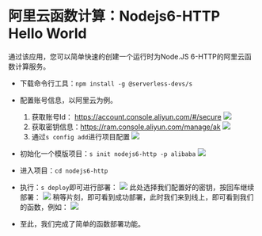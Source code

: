 # 阿里云函数计算：Nodejs6-HTTP Hello World

通过该应用，您可以简单快速的创建一个运行时为Node.JS 6-HTTP的阿里云函数计算服务。

- 下载命令行工具：`npm install -g @serverless-devs/s`

- 配置账号信息，以阿里云为例。
    1. 获取账号Id： https://account.console.aliyun.com/#/secure
        ![](https://images.serverlessfans.com/s-tool/zh/start-1.jpg)
    2. 获取密钥信息：https://ram.console.aliyun.com/manage/ak
        ![](https://images.serverlessfans.com/s-tool/zh/start-2.jpg)
    3. 通过`s config add`进行项目配置
        ![](https://images.serverlessfans.com/s-tool/zh/start-3.jpg)

- 初始化一个模版项目：`s init nodejs6-http -p alibaba`
    ![](https://images.serverlessfans.com/s-tool/zh/start-4.jpg)

- 进入项目：`cd nodejs6-http`

- 执行：`s deploy`即可进行部署：
    ![](https://images.serverlessfans.com/s-tool/zh/start-6.jpg)
    此处选择我们配置好的密钥，按回车继续部署：
    ![](https://images.serverlessfans.com/s-tool/zh/start-5.jpg)
    稍等片刻，即可看到成功部署，此时我们来到线上，即可看到我们的函数，例如：
    ![](https://images.serverlessfans.com/s-tool/zh/start-7.jpg)
    
- 至此，我们完成了简单的函数部署功能。